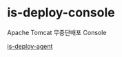 # is-deploy-console

Apache Tomcat 무중단배포 Console

[is-deploy-agent](https://github.com/danawalab/is-deploy-agent)